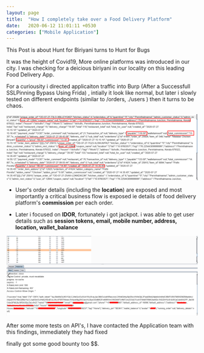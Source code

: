 ```yaml
---
layout: page
title:  "How I completely take over a Food Delivery Platform"
date:   2020-06-12 11:01:11 +0530
categories: ["Mobile Application"]
---
```

This Post is about Hunt for Biriyani turns to Hunt for Bugs

It was the  height of Covid19, More online platforms was introduced in our city. I was checking for a deicious biriyani in our locality on this leading Food Delivery App. 

For a curiousity i directed applicaiton traffic into Burp (After a Successfull SSLPinning Bypass Using Frida) , intially it look like normal, but later i slowly tested on different endpoints (similar to /orders, ./users ) then it turns to be chaos. 

![image1](/assets/img/others-order.png)

- User's order details (including the **location**) are exposed and most importantly a critical business flow is exposed ie details of food delivery platform's **commission** per each order.  

- Later i focused on **IDOR**, fortunately i got jackpot. i was able to get user details such as **session tokens, email, mobile number, address, location, wallet_balance $$$$**

![image1](/assets/img/user-info-3.png)

After some more tests on API's, I have contacted the Application team with this findings, immediately they had fixed

finally got some good bounty too $$.
